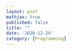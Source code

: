```yaml
---
layout: post
mathjax: true
published: false
title: ""
date: '2020-12-24'
category: [Programming]
---
```


